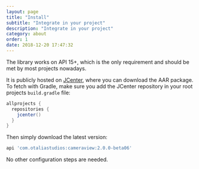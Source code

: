 ```yaml
---
layout: page
title: "Install"
subtitle: "Integrate in your project"
description: "Integrate in your project"
category: about
order: 1
date: 2018-12-20 17:47:32
---
```


The library works on API 15+, which is the only requirement and should be met by most projects nowadays.

It is publicly hosted on [JCenter](https://bintray.com/natario/android/CameraView), where you
can download the AAR package. To fetch with Gradle, make sure you add the JCenter repository in your root projects `build.gradle` file:

```groovy
allprojects {
  repositories {
    jcenter()
  }
}
```

Then simply download the latest version:

```groovy
api 'com.otaliastudios:cameraview:2.0.0-beta06'
```

No other configuration steps are needed.